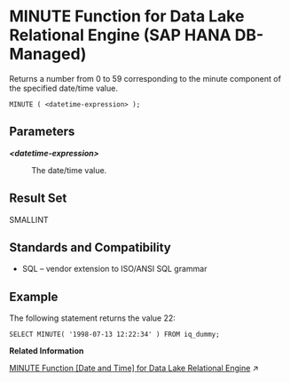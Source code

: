 <!-- loio4b1c8e2d8caa4878ac564dcdc0ffacea -->

# MINUTE Function for Data Lake Relational Engine \(SAP HANA DB-Managed\)

Returns a number from 0 to 59 corresponding to the minute component of the specified date/time value.



```
MINUTE ( <datetime-expression> );
```



<a name="loio4b1c8e2d8caa4878ac564dcdc0ffacea__section_olr_tgn_vrb"/>

## Parameters


<dl>
<dt><b>

*<datetime-expression\>*

</b></dt>
<dd>

The date/time value.



</dd>
</dl>



<a name="loio4b1c8e2d8caa4878ac564dcdc0ffacea__section_zkb_5gn_vrb"/>

## Result Set

SMALLINT



<a name="loio4b1c8e2d8caa4878ac564dcdc0ffacea__section_mdt_5gn_vrb"/>

## Standards and Compatibility

-   SQL – vendor extension to ISO/ANSI SQL grammar



<a name="loio4b1c8e2d8caa4878ac564dcdc0ffacea__section_tsb_vgn_vrb"/>

## Example

The following statement returns the value 22:

```
SELECT MINUTE( '1998-07-13 12:22:34' ) FROM iq_dummy;
```

**Related Information**  


[MINUTE Function \[Date and Time\] for Data Lake Relational Engine](https://help.sap.com/viewer/19b3964099384f178ad08f2d348232a9/2023_4_QRC/en-US/a5640f2284f21015825db935889f60d9.html "Returns a number from 0 to 59 corresponding to the minute component of the specified date/time value.") :arrow_upper_right:

